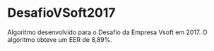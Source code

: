 # DesafioVSoft2017
Algoritmo desenvolvido para o Desafio da Empresa Vsoft em 2017. O algoritmo obteve um EER de 8,89%.

